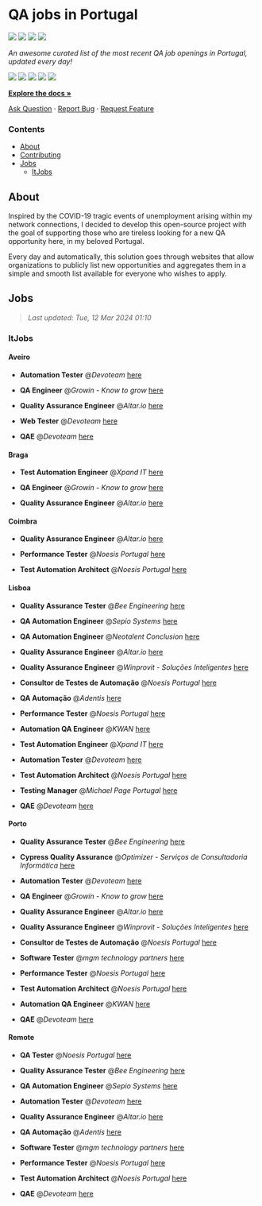 QA jobs in Portugal
========================

![](https://img.shields.io/static/v1?label=%F0%9F%8C%9F&message=If%20Useful&color=BC4E99)
[![](https://img.shields.io/github/stars/sergiomartins8/qa-jobs-in-portugal)](https://github.com/sergiomartins8/qa-jobs-in-portugal/stargazers)
[![](https://img.shields.io/github/forks/sergiomartins8/qa-jobs-in-portugal)](https://github.com/sergiomartins8/qa-jobs-in-portugal/network/members)
[![](https://img.shields.io/badge/-sergiomartins8-blue?logo=Linkedin&logoColor=white)](https://www.linkedin.com/in/sergiomartins8/)

_An awesome curated list of the most recent QA job openings in Portugal, updated every day!_

[![](https://img.shields.io/github/v/release/sergiomartins8/qa-jobs-in-portugal)](https://github.com/sergiomartins8/qa-jobs-in-portugal/releases)
[![](https://github.com/sergiomartins8/qa-jobs-in-portugal/workflows/release/badge.svg)](https://github.com/sergiomartins8/qa-jobs-in-portugal/actions?query=workflow%3Arelease)
[![](https://img.shields.io/github/issues/sergiomartins8/qa-jobs-in-portugal)](https://github.com/sergiomartins8/qa-jobs-in-portugal/issues)
[![](https://img.shields.io/github/contributors/sergiomartins8/qa-jobs-in-portugal)](https://github.com/sergiomartins8/qa-jobs-in-portugal/graphs/contributors)
[![](https://img.shields.io/github/license/sergiomartins8/qa-jobs-in-portugal)](https://github.com/sergiomartins8/qa-jobs-in-portugal/blob/master/LICENSE)

**[Explore the docs »](https://github.com/sergiomartins8/qa-jobs-in-portugal/blob/master/docs/DOCUMENTATION.md)**

[Ask Question](https://github.com/sergiomartins8/qa-jobs-in-portugal/issues) 
·
[Report Bug](https://github.com/sergiomartins8/qa-jobs-in-portugal/issues)
·
[Request Feature](https://github.com/sergiomartins8/qa-jobs-in-portugal/issues)

### Contents
* [About](#about)
* [Contributing](https://github.com/sergiomartins8/qa-jobs-in-portugal/blob/master/docs/CONTRIBUTING.md)
* [Jobs](#jobs)
  * [ItJobs](#itjobs)

## About
Inspired by the COVID-19 tragic events of unemployment arising within my network connections, I decided to develop this open-source project with the goal of supporting those who are tireless looking for a new QA opportunity here, in my beloved Portugal.

Every day and automatically, this solution goes through websites that allow organizations to publicly list new opportunities and aggregates them in a simple and smooth list available for everyone who wishes to apply.

Jobs
---------

> _Last updated: Tue, 12 Mar 2024 01:10_

### ItJobs

#### Aveiro

- **Automation Tester** @_Devoteam_ [here](https://www.itjobs.pt/oferta/480080/automation-tester)


- **QA Engineer** @_Growin - Know to grow_ [here](https://www.itjobs.pt/oferta/479155/qa-engineer)


- **Quality Assurance Engineer** @_Altar.io_ [here](https://www.itjobs.pt/oferta/480146/quality-assurance-engineer)


- **Web Tester** @_Devoteam_ [here](https://www.itjobs.pt/oferta/479839/web-tester)


- **QAE** @_Devoteam_ [here](https://www.itjobs.pt/oferta/479058/qae)

#### Braga

- **Test Automation Engineer** @_Xpand IT_ [here](https://www.itjobs.pt/oferta/479733/test-automation-engineer)


- **QA Engineer** @_Growin - Know to grow_ [here](https://www.itjobs.pt/oferta/479155/qa-engineer)


- **Quality Assurance Engineer** @_Altar.io_ [here](https://www.itjobs.pt/oferta/480146/quality-assurance-engineer)

#### Coimbra

- **Quality Assurance Engineer** @_Altar.io_ [here](https://www.itjobs.pt/oferta/480146/quality-assurance-engineer)


- **Performance Tester** @_Noesis Portugal_ [here](https://www.itjobs.pt/oferta/479259/performance-tester-all-locations)


- **Test Automation Architect** @_Noesis Portugal_ [here](https://www.itjobs.pt/oferta/479673/test-automation-architect-all-locations)

#### Lisboa

- **Quality Assurance Tester** @_Bee Engineering_ [here](https://www.itjobs.pt/oferta/480196/quality-assurance-tester)


- **QA Automation Engineer** @_Sepio Systems_ [here](https://www.itjobs.pt/oferta/479523/qa-automation-engineer)


- **QA Automation Engineer** @_Neotalent Conclusion_ [here](https://www.itjobs.pt/oferta/479608/qa-automation-engineer)


- **Quality Assurance Engineer** @_Altar.io_ [here](https://www.itjobs.pt/oferta/480146/quality-assurance-engineer)


- **Quality Assurance Engineer** @_Winprovit - Soluções Inteligentes_ [here](https://www.itjobs.pt/oferta/479566/quality-assurance-engineer)


- **Consultor de Testes de Automação** @_Noesis Portugal_ [here](https://www.itjobs.pt/oferta/479674/consultor-de-testes-de-automacao-all-locations)


- **QA Automação** @_Adentis_ [here](https://www.itjobs.pt/oferta/479541/qa-automacao)


- **Performance Tester** @_Noesis Portugal_ [here](https://www.itjobs.pt/oferta/479259/performance-tester-all-locations)


- **Automation QA Engineer** @_KWAN_ [here](https://www.itjobs.pt/oferta/479657/qa-automatico)


- **Test Automation Engineer** @_Xpand IT_ [here](https://www.itjobs.pt/oferta/479733/test-automation-engineer)


- **Automation Tester** @_Devoteam_ [here](https://www.itjobs.pt/oferta/480080/automation-tester)


- **Test Automation Architect** @_Noesis Portugal_ [here](https://www.itjobs.pt/oferta/479673/test-automation-architect-all-locations)


- **Testing Manager** @_Michael Page Portugal_ [here](https://www.itjobs.pt/oferta/479401/testing-manager)


- **QAE** @_Devoteam_ [here](https://www.itjobs.pt/oferta/479058/qae)

#### Porto

- **Quality Assurance Tester** @_Bee Engineering_ [here](https://www.itjobs.pt/oferta/480196/quality-assurance-tester)


- **Cypress Quality Assurance** @_Optimizer - Serviços de Consultadoria Informática_ [here](https://www.itjobs.pt/oferta/479429/cypress-quality-assurance)


- **Automation Tester** @_Devoteam_ [here](https://www.itjobs.pt/oferta/480080/automation-tester)


- **QA Engineer** @_Growin - Know to grow_ [here](https://www.itjobs.pt/oferta/479155/qa-engineer)


- **Quality Assurance Engineer** @_Altar.io_ [here](https://www.itjobs.pt/oferta/480146/quality-assurance-engineer)


- **Quality Assurance Engineer** @_Winprovit - Soluções Inteligentes_ [here](https://www.itjobs.pt/oferta/479440/quality-assurance-engineer)


- **Consultor de Testes de Automação** @_Noesis Portugal_ [here](https://www.itjobs.pt/oferta/479674/consultor-de-testes-de-automacao-all-locations)


- **Software Tester** @_mgm technology partners_ [here](https://www.itjobs.pt/oferta/480206/software-tester)


- **Performance Tester** @_Noesis Portugal_ [here](https://www.itjobs.pt/oferta/479259/performance-tester-all-locations)


- **Test Automation Architect** @_Noesis Portugal_ [here](https://www.itjobs.pt/oferta/479673/test-automation-architect-all-locations)


- **Automation QA Engineer** @_KWAN_ [here](https://www.itjobs.pt/oferta/479657/qa-automatico)


- **QAE** @_Devoteam_ [here](https://www.itjobs.pt/oferta/479058/qae)

#### Remote

- **QA Tester** @_Noesis Portugal_ [here](https://www.itjobs.pt/oferta/479970/qa-tester-lisbon)


- **Quality Assurance Tester** @_Bee Engineering_ [here](https://www.itjobs.pt/oferta/480196/quality-assurance-tester)


- **QA Automation Engineer** @_Sepio Systems_ [here](https://www.itjobs.pt/oferta/479523/qa-automation-engineer)


- **Automation Tester** @_Devoteam_ [here](https://www.itjobs.pt/oferta/480080/automation-tester)


- **Quality Assurance Engineer** @_Altar.io_ [here](https://www.itjobs.pt/oferta/480146/quality-assurance-engineer)


- **QA Automação** @_Adentis_ [here](https://www.itjobs.pt/oferta/479541/qa-automacao)


- **Software Tester** @_mgm technology partners_ [here](https://www.itjobs.pt/oferta/480206/software-tester)


- **Performance Tester** @_Noesis Portugal_ [here](https://www.itjobs.pt/oferta/479259/performance-tester-all-locations)


- **Test Automation Architect** @_Noesis Portugal_ [here](https://www.itjobs.pt/oferta/479673/test-automation-architect-all-locations)


- **QAE** @_Devoteam_ [here](https://www.itjobs.pt/oferta/479058/qae)

